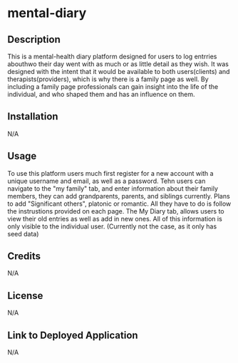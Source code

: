 # mental-diary

## Description
This is a mental-health diary platform designed for users to log entrries abouthwo their day went with as much or as little detail as they wish. It was designed with the intent that it would be available to both users(clients) and therapists(providers), which is why there is a family page as well. By including a family page professionals can gain insight into the life of the individual, and who shaped them and has an influence on them.

## Installation
N/A

## Usage
To use this platform users much first register for a new account with a unique username and email, as well as a password. Tehn users can navigate to the "my family" tab, and enter information about their family members, they can add grandparents, parents, and siblings currently. Plans to add "Significant others", platonic or romantic. All they have to do is follow the instrustions provided on each page. The My Diary tab, allows users to view their old entries as well as add in new ones. All of this information is only visible to the individual user. (Currently not the case, as it only has seed data)

## Credits
N/A

## License
N/A

## Link to Deployed Application
N/A